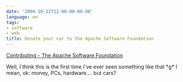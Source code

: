 ```yaml
---
date: '2004-10-22T12:00:00-00:00'
language: en
tags:
- software
- web
title: Donate your car to the Apache Software Foundation
---
```


<a href="http://www.apache.org/foundation/contributing.html#CarProgram">Contributing - The Apache Software Foundation</a>

<p>Well, I think this is the first time I've ever seen something like that *g* I mean, ok: money, PCs, hardware.... but cars?</p>
